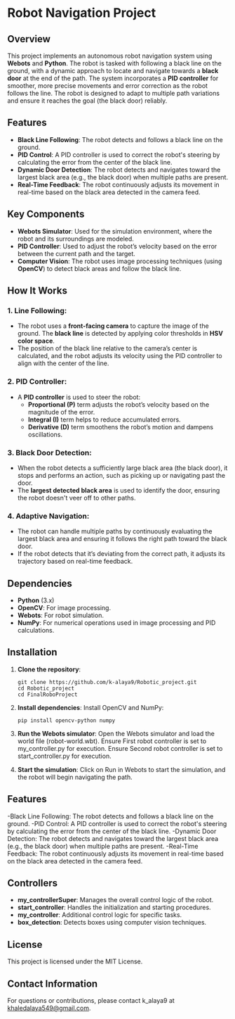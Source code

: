# Robot Navigation Project

## Overview
This project implements an autonomous robot navigation system using **Webots** and **Python**. The robot is tasked with following a black line on the ground, with a dynamic approach to locate and navigate towards a **black door** at the end of the path. The system incorporates a **PID controller** for smoother, more precise movements and error correction as the robot follows the line. The robot is designed to adapt to multiple path variations and ensure it reaches the goal (the black door) reliably.

## Features
- **Black Line Following**: The robot detects and follows a black line on the ground.
- **PID Control**: A PID controller is used to correct the robot's steering by calculating the error from the center of the black line.
- **Dynamic Door Detection**: The robot detects and navigates toward the largest black area (e.g., the black door) when multiple paths are present.
- **Real-Time Feedback**: The robot continuously adjusts its movement in real-time based on the black area detected in the camera feed.

## Key Components
- **Webots Simulator**: Used for the simulation environment, where the robot and its surroundings are modeled.
- **PID Controller**: Used to adjust the robot’s velocity based on the error between the current path and the target.
- **Computer Vision**: The robot uses image processing techniques (using **OpenCV**) to detect black areas and follow the black line.


## How It Works

### 1. **Line Following**:
   - The robot uses a **front-facing camera** to capture the image of the ground. The **black line** is detected by applying color thresholds in **HSV color space**.
   - The position of the black line relative to the camera’s center is calculated, and the robot adjusts its velocity using the PID controller to align with the center of the line.

### 2. **PID Controller**:
   - A **PID controller** is used to steer the robot:
     - **Proportional (P)** term adjusts the robot’s velocity based on the magnitude of the error.
     - **Integral (I)** term helps to reduce accumulated errors.
     - **Derivative (D)** term smoothens the robot’s motion and dampens oscillations.

### 3. **Black Door Detection**:
   - When the robot detects a sufficiently large black area (the black door), it stops and performs an action, such as picking up or navigating past the door.
   - The **largest detected black area** is used to identify the door, ensuring the robot doesn't veer off to other paths.

### 4. **Adaptive Navigation**:
   - The robot can handle multiple paths by continuously evaluating the largest black area and ensuring it follows the right path toward the black door.
   - If the robot detects that it’s deviating from the correct path, it adjusts its trajectory based on real-time feedback.

## Dependencies
- **Python** (3.x)
- **OpenCV**: For image processing.
- **Webots**: For robot simulation.
- **NumPy**: For numerical operations used in image processing and PID calculations.

## Installation

1. **Clone the repository**:
   ```
   git clone https://github.com/k-alaya9/Robotic_project.git
   cd Robotic_project
   cd FinalRoboProject
    ```

2. **Install dependencies**:
    Install OpenCV and NumPy:
    ```
    pip install opencv-python numpy
    ```

3. **Run the Webots simulator**:
    Open the Webots simulator and load the world file (robot-world.wbt).
    Ensure First robot controller is set to my_controller.py for execution.
    Ensure Second robot controller is set to start_controller.py for execution.

4. **Start the simulation**:
    Click on Run in Webots to start the simulation, and the robot will begin navigating the path.


## Features
-Black Line Following: The robot detects and follows a black line on the ground.
-PID Control: A PID controller is used to correct the robot's steering by calculating the error from the center of the black line.
-Dynamic Door Detection: The robot detects and navigates toward the largest black area (e.g., the black door) when multiple paths are present.
-Real-Time Feedback: The robot continuously adjusts its movement in real-time based on the black area detected in the camera feed.

## Controllers
- **my_controllerSuper**: Manages the overall control logic of the robot.
- **start_controller**: Handles the initialization and starting procedures.
- **my_controller**: Additional control logic for specific tasks.
- **box_detection**: Detects boxes using computer vision techniques.


## License
This project is licensed under the MIT License.

## Contact Information
For questions or contributions, please contact k_alaya9 at khaledalaya549@gmail.com.
